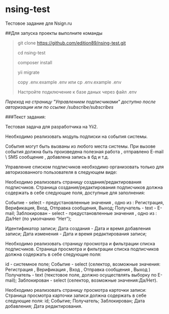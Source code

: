 # nsing-test

Тестовое задание для Nsign.ru

##Для запуска проекты выполните команды

>git clone https://github.com/edition89/nsing-test.git
> 
>cd nsing-test
> 
>composer install
> 
>yii migrate
> 
>copy .env.example .env или cp .env.example .env
> 
>Настройте подключение к базе даных через файл .env

*Переход на страницу "Управлением подписчиками" доступно после авторизации или по ссылке /subscribe/subscribes*

###Текст задания:

Тестовая задача для разработчика на Yii2.

Необходимо реализовать модуль подписки на события системы.

События могут быть вызваны из любого места системы.
При вызове события должна быть произведена полезная работа , отправлено E-mail \ SMS сообщение , добавлена запись в бд и т.д.

Управление списком подписчиков необходимо организовать только для авторизованного пользователя в следующем виде:

Необходимо реализовать страницу создания/редактирования  подписчиков.
Страница создания/редактирования подписчиков должна содержать в себе следующие поля, доступные для заполнения:

Событие - select - предустановленные значения , одно из : Регистрация, Верификация, Вход, Отправка сообщения, Выход;
Получатель - text  - E-mail;
Заблокирован - select - предустановленные значения , одно из : Да/Нет (по умолчанию “Нет”);

Идентификатор записи;
Дата создания - Дата и время добавления записи;
Дата изменения - Дата и время редактирования записи;

Необходимо реализовать страницу просмотра и фильтрации списка подписчиков.
Страница просмотра и фильтрации списка подписчиков должна содержать в себе следующие поля:

id - системное поле;
Событие - select (селектор, возможные значения: Регистрация , Верификация , Вход , Отправка сообщения , Выход )  
Получатель - text (текстовое поле, должно осуществлять выборку по E-mail);
Заблокирован - select (селектор, возможные значения:Да/Нет).

Необходимо реализовать страницу просмотра карточки записи:
Страница просмотра карточки записи должна содержать в себе следующие поля:
id;
Событие;
Получатель;
Заблокирован;
Дата добавления;
Дата редактирования.